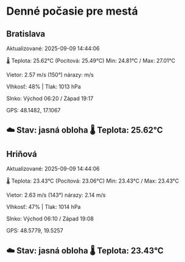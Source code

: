 ﻿# Denné počasie pre mestá

## Bratislava
Aktualizované: 2025-09-09 14:44:06

🌡️ Teplota: 25.62°C 
(Pocitová: 25.49°C)
Min: 24.81°C / Max: 27.01°C

Vietor: 2.57 m/s    (150°) 
nárazy:  m/s

Vlhkosť: 48% | Tlak: 1013 hPa

Slnko: Východ 06:20 / Západ 19:17

GPS: 48.1482, 17.1067

☁️ Stav: jasná obloha        🌡️ Teplota: 25.62°C
---

## Hriňová
Aktualizované: 2025-09-09 14:44:06

🌡️ Teplota: 23.43°C 
(Pocitová: 23.06°C)
Min: 23.43°C / Max: 23.43°C

Vietor: 2.63 m/s (143°)
nárazy: 2.14 m/s

Vlhkosť: 47% | Tlak: 1014 hPa

Slnko: Východ 06:10 / Západ 19:08

GPS: 48.5779, 19.5257

☁️ Stav: jasná obloha        🌡️ Teplota: 23.43°C
---
